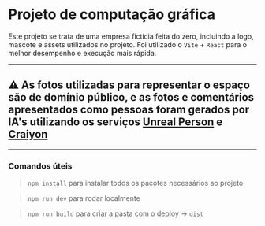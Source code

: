 # Projeto de computação gráfica
Este projeto se trata de uma empresa fictícia feita do zero, incluindo a logo, mascote e assets utilizados no projeto. Foi utilizado o ```Vite``` + ```React``` para o melhor desempenho e execução mais rápida.

---
## ⚠️ As fotos utilizadas para representar o espaço são de domínio público, e as fotos e comentários apresentados como pessoas foram gerados por IA's utilizando os serviços [Unreal Person](https://www.unrealperson.com/) e [Craiyon](https://www.craiyon.com/) 
---

### Comandos úteis
> `npm install` para instalar todos os pacotes necessários ao projeto

> `npm run dev` para rodar localmente

> `npm run build` para criar a pasta com o deploy &rarr; `dist`
